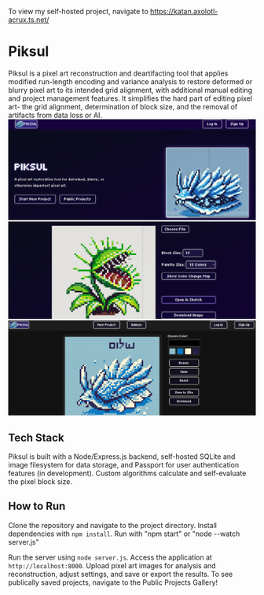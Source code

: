 To view my self-hosted project, navigate to https://katan.axolotl-acrux.ts.net/

# Piksul

Piksul is a pixel art reconstruction and deartifacting tool that applies modified run-length encoding and variance analysis to restore deformed or blurry pixel art to its intended grid alignment, with additional manual editing and project management features. It simplifies the hard part of editing pixel art- the grid alignment, determination of block size, and the removal of artifacts from data loss or AI.
![Homepage](image.png) 
![Automatic editor](image-3.png)
![Sketch](image-2.png)
## Tech Stack

Piksul is built with a Node/Express.js backend, self-hosted SQLite and image filesystem for data storage, and Passport for user authentication features (in development). Custom algorithms calculate and self-evaluate the pixel block size.

## How to Run

Clone the repository and navigate to the project directory. Install dependencies with `npm install`. Run with "npm start" or "node --watch server.js"

Run the server using `node server.js`. Access the application at `http://localhost:8000`. Upload pixel art images for analysis and reconstruction, adjust settings, and save or export the results. To see publically saved projects, navigate to the Public Projects Gallery!